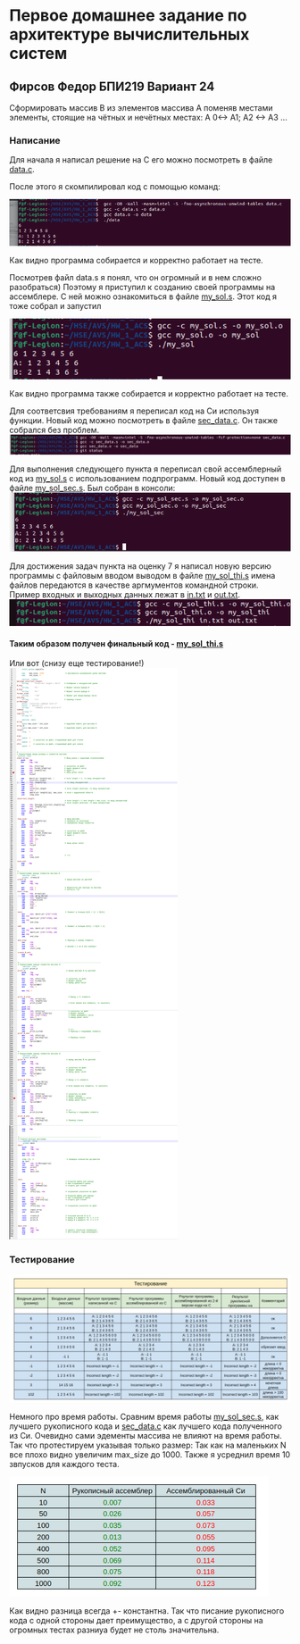 # Первое домашнее задание по архитектуре вычислительных систем
## Фирсов Федор БПИ219 Вариант 24

Сформировать массив B из элементов массива A поменяв местами
элементы, стоящие на чётных и нечётных местах:
A 0<-> A1; A2 <-> A3 ...

### Написание
Для начала я написал решение на С его можно посмотреть в файле [data.c](data.c).

После этого я скомпилировал код с помощью команд: 

![](img/1.png)

Как видно программа собирается и корректно работает на тесте.

Посмотрев файл data.s я понял, что он огромный и в нем сложно разобраться)
Поэтому я приступил к созданию своей программы на ассемблере. 
С ней можно ознакомиться в файле [my_sol.s](my_sol.s). 
Этот код я тоже собрал и запустил

![](img/2.png)

Как видно программа также собирается и корректно работает на тесте.

Для соответсвия требованиям я переписал код на Си используя функции. Новый код можно посмотреть в файле [sec_data.c](sec_data.c).
Он также собрался без проблем.
![](img/5.png)

Для выполнения следующего пункта я переписал свой ассемблерный код из [my_sol.s](my_sol.s) с использованием подпрограмм.
Новый код доступен в файле [my_sol_sec.s](my_sol_sec.s). Был собран в консоли:
![](img/6.png)

Для достижения задач пункта на оценку 7 я написал новую версию программы с файловым вводом выводом в файле [my_sol_thi.s](my_sol_thi.s)
имена файлов передаются в качестве аргмументов командной строки. Пример входных и выходных данных лежат в [in.txt](in.txt) и [out.txt](out.txt).
![](img/8.png)
#### Таким образом получен финальный код - [my_sol_thi.s](my_sol_thi.s)
Или вот (снизу еще тестирование!)
![](img/Merged_document.png)


### Тестирование

![](img/4.png)

Немного про время работы. Сравним время работы [my_sol_sec.s](my_sol_sec.s), как лучшего рукописного кода и [sec_data.c](sec_data.c) как лучшего кода полученного из Си. Очевидно сами эдементы массива не влияют на время работы. Так что протестируем указывая только размер:
Так как на маленьких N все плохо видно увеличим max_size до 1000. Также я усреднил время 10 звпусков для каждого теста.

![](img/7.png)

Как видно разница всегда +- константна. Так что писание рукописного кода с одной стороны дает преимущество, а с другой стороны на огромных тестах разниуа будет не столь значительна.

